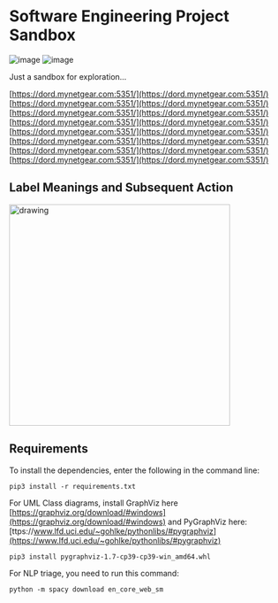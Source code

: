 # Software Engineering Project Sandbox

![image](https://user-images.githubusercontent.com/9071916/137142960-7c73792d-1f53-49b4-8465-fed65afa0ca5.png)
![image](https://user-images.githubusercontent.com/9071916/137143283-b379368f-b00f-475a-b925-6374d72cd734.png)

Just a sandbox for exploration...

[https://dord.mynetgear.com:5351/](https://dord.mynetgear.com:5351/)
[https://dord.mynetgear.com:5351/](https://dord.mynetgear.com:5351/)
[https://dord.mynetgear.com:5351/](https://dord.mynetgear.com:5351/)
[https://dord.mynetgear.com:5351/](https://dord.mynetgear.com:5351/)
[https://dord.mynetgear.com:5351/](https://dord.mynetgear.com:5351/)
[https://dord.mynetgear.com:5351/](https://dord.mynetgear.com:5351/)
[https://dord.mynetgear.com:5351/](https://dord.mynetgear.com:5351/)
[https://dord.mynetgear.com:5351/](https://dord.mynetgear.com:5351/)

## Label Meanings and Subsequent Action
<img src="https://user-images.githubusercontent.com/9071916/139027017-9f656e03-b6a8-4fc8-9f76-91c03c08dde9.png" alt="drawing" style="height:400px;"/>

<!--img src="https://user-images.githubusercontent.com/9071916/135711957-134bc056-5b83-4ff7-97ae-7a82ae7547ad.png" alt="drawing" style="width:200px;"/-->

## Requirements
To install the dependencies, enter the following in the command line:
```
pip3 install -r requirements.txt
```
For UML Class diagrams, install GraphViz here [https://graphviz.org/download/#windows](https://graphviz.org/download/#windows) and PyGraphViz here: [ttps://www.lfd.uci.edu/~gohlke/pythonlibs/#pygraphviz](https://www.lfd.uci.edu/~gohlke/pythonlibs/#pygraphviz)
```
pip3 install pygraphviz‑1.7‑cp39‑cp39‑win_amd64.whl
```
For NLP triage, you need to run this command:
```
python -m spacy download en_core_web_sm
```
